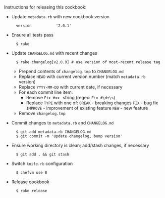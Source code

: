 Instructions for releasing this cookbook:

- Update `metadata.rb` with new cookbook version

        version           '2.0.1'

- Ensure all tests pass

        $ rake

- Update `CHANGELOG.md` with recent changes

        $ rake changelog[v2.0.0] # use version of most-recent release tag
  
    - Prepend contents of `changelog.tmp` to `CHANGELOG.md`
    - Replace `HEAD` with current version number (match `metadata.rb` version)
    - Replace `YYYY-MM-DD` with current date, if necessary
    - For each commit line item:
        - Remove `Fix #xx ` string (regex: `Fix #\d+\s`)
        - Replace `TYPE` with one of:
          `BREAK`   - breaking changes
          `FIX`     - bug fix
          `IMPROVE` - improvement of existing feature
          `NEW`     - new feature
    - Remove `changelog.tmp`

- Commit changes to `metadata.rb` and `CHANGELOG.md`

        $ git add metadata.rb CHANGELOG.md
        $ git commit -m 'Update changelog, bump version'

- Ensure working directory is clean; add/stash changes, if necessary

        $ git add . && git stash

- Switch `knife.rb` configuration

        $ chefvm use 0

- Release cookbook

        $ rake release
